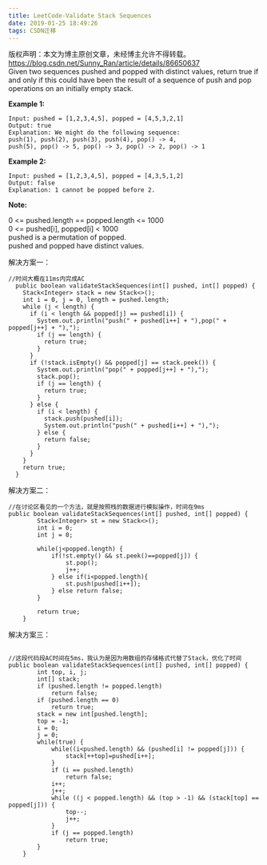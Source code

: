```yaml
---
title: LeetCode-Validate Stack Sequences
date: 2019-01-25 18:49:26
tags: CSDN迁移
---
```

 版权声明：本文为博主原创文章，未经博主允许不得转载。 https://blog.csdn.net/Sunny_Ran/article/details/86650637   
  Given two sequences pushed and popped with distinct values, return true if and only if this could have been the result of a sequence of push and pop operations on an initially empty stack.

 **Example 1:**

 
```
Input: pushed = [1,2,3,4,5], popped = [4,5,3,2,1]
Output: true
Explanation: We might do the following sequence:
push(1), push(2), push(3), push(4), pop() -> 4,
push(5), pop() -> 5, pop() -> 3, pop() -> 2, pop() -> 1

```
 **Example 2:**

 
```
Input: pushed = [1,2,3,4,5], popped = [4,3,5,1,2]
Output: false
Explanation: 1 cannot be popped before 2.

```
 **Note:**

 0 <= pushed.length == popped.length <= 1000  
 0 <= pushed[i], popped[i] < 1000  
 pushed is a permutation of popped.  
 pushed and popped have distinct values.

 解决方案一：

 
```
//时间大概在11ms内完成AC
  public boolean validateStackSequences(int[] pushed, int[] popped) {
    Stack<Integer> stack = new Stack<>();
    int i = 0, j = 0, length = pushed.length;
    while (j < length) {
      if (i < length && popped[j] == pushed[i]) {
        System.out.println("push(" + pushed[i++] + "),pop(" + popped[j++] + "),");
        if (j == length) {
          return true;
        }
      }
      if (!stack.isEmpty() && popped[j] == stack.peek()) {
        System.out.println("pop(" + popped[j++] + "),");
        stack.pop();
        if (j == length) {
          return true;
        }
      } else {
        if (i < length) {
          stack.push(pushed[i]);
          System.out.println("push(" + pushed[i++] + "),");
        } else {
          return false;
        }
      }
    }
    return true;
  }

```
 解决方案二：

 
```
//在讨论区看见的一个方法，就是按照栈的数据进行模拟操作，时间在9ms
public boolean validateStackSequences(int[] pushed, int[] popped) {       
        Stack<Integer> st = new Stack<>();
        int i = 0;
        int j = 0;
        
        while(j<popped.length) {
            if(!st.empty() && st.peek()==popped[j]) {
                st.pop();
                j++;
            } else if(i<popped.length){
                st.push(pushed[i++]);
            } else return false;
        }
        
        return true;
    }

```
 解决方案三：

 
```

//这段代码段AC时间在5ms，我认为是因为用数组的存储格式代替了Stack，优化了时间
public boolean validateStackSequences(int[] pushed, int[] popped) {
        int top, i, j;
        int[] stack;
        if (pushed.length != popped.length)
            return false;
        if (pushed.length == 0)
            return true;
        stack = new int[pushed.length];
        top = -1;
        i = 0;
        j = 0;
        while(true) {
            while((i<pushed.length) && (pushed[i] != popped[j])) {
                stack[++top]=pushed[i++];
            }
            if (i == pushed.length)
                return false;
            i++;
            j++;
            while ((j < popped.length) && (top > -1) && (stack[top] == popped[j])) {
                top--;
                j++;
            }
            if (j == popped.length)
                return true;
        }
    }

```
   
  